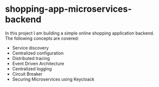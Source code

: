 # shopping-app-microservices-backend
In this project I am building a simple online shopping application backend. The following concepts are covered:
+ Service discovery
+ Centralized configuration
+ Distributed tracing
+ Event Driven Architecture
+ Centralized logging
+ Circuit Breaker
+ Securing Microservices using Keycloack
